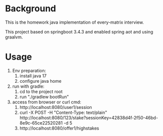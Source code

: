 # Background

This is the homework java implementation of every-matrix interview.

This project based on springboot 3.4.3 and enabled spring aot and using graalvm.

# Usage
1. Env preparation:
   1. install java 17
   2. configure java home
2. run with gradle:
   1. cd to the project root
   2. run "./gradlew bootRun"
3. access from browser or curl cmd: 
   1. http://localhost:8080/user1/session
   2. curl -X POST -H "Content-Type: text/plain" http://localhost:8080/123/stake?sessionKey=42838d4f-2f50-46bd-8e9c-65ce22520281 -d 5
   3. http://localhost:8080/offer1/highstakes
